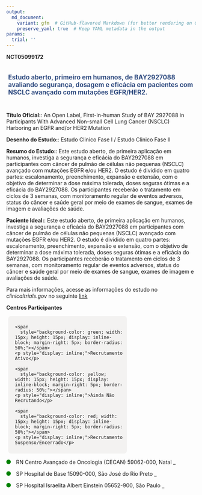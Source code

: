```yaml
---
output: 
  md_document:
    variant: gfm  # GitHub-flavored Markdown (for better rendering on GitHub)
    preserve_yaml: true  # Keep YAML metadata in the output
params:
  trial: ''
---
```


**NCT05099172**

<div style="padding: 5px; font-size: 1.20em; font-weight: bold; color: #2E4A7F; text-align: left; margin-bottom: 20px">

Estudo aberto, primeiro em humanos, de BAY2927088 avaliando segurança,
dosagem e eficácia em pacientes com NSCLC avançado com mutações
EGFR/HER2.

</div>

**Título Oficial:**: An Open Label, First-in-human Study of BAY 2927088
in Participants With Advanced Non-small Cell Lung Cancer (NSCLC)
Harboring an EGFR and/or HER2 Mutation

**Desenho do Estudo:**: Estudo Clinico Fase I / Estudo Clinico Fase II

**Resumo do Estudo:**: Este estudo aberto, de primeira aplicação em
humanos, investiga a segurança e eficácia do BAY2927088 em participantes
com câncer de pulmão de células não pequenas (NSCLC) avançado com
mutações EGFR e/ou HER2. O estudo é dividido em quatro partes:
escalonamento, preenchimento, expansão e extensão, com o objetivo de
determinar a dose máxima tolerada, doses seguras ótimas e a eficácia do
BAY2927088. Os participantes receberão o tratamento em ciclos de 3
semanas, com monitoramento regular de eventos adversos, status do câncer
e saúde geral por meio de exames de sangue, exames de imagem e
avaliações de saúde.

**Paciente Ideal:**: Este estudo aberto, de primeira aplicação em
humanos, investiga a segurança e eficácia do BAY2927088 em participantes
com câncer de pulmão de células não pequenas (NSCLC) avançado com
mutações EGFR e/ou HER2. O estudo é dividido em quatro partes:
escalonamento, preenchimento, expansão e extensão, com o objetivo de
determinar a dose máxima tolerada, doses seguras ótimas e a eficácia do
BAY2927088. Os participantes receberão o tratamento em ciclos de 3
semanas, com monitoramento regular de eventos adversos, status do câncer
e saúde geral por meio de exames de sangue, exames de imagem e
avaliações de saúde.

Para mais informações, acesse as informações do estudo no
*clinicaltrials.gov* no seguinte
[link](https://clinicaltrials.gov/ct2/show/NCT05099172)

**Centros Participantes**

<div style="margin-bottom: 8px; margin-left: 5px; padding: 8px; max-width: 300px; background-color: #f3f2f1; border-radius: 8px;">

<div style="margin-left: 10px;">

    <span 
      style="background-color: green; width: 15px; height: 15px; display: inline-block; margin-right: 5px; border-radius: 50%;"></span>
    <p style="display: inline;">Recrutamento Ativo</p>

</div>

<div style="margin-left: 10px;">

    <span 
      style="background-color: yellow; width: 15px; height: 15px; display: inline-block; margin-right: 5px; border-radius: 50%;"></span>
    <p style="display: inline;">Ainda Não Recrutando</p>

</div>

<div style="margin-left: 10px;">

    <span 
      style="background-color: red; width: 15px; height: 15px; display: inline-block; margin-right: 5px; border-radius: 50%;"></span>
    <p style="display: inline;">Recrutamento Suspenso/Encerrado</p>

</div>

</div>

<span style="display: inline-block; width: 12px; height: 12px; border-radius: 50%; margin-right: 10px; padding-bottom: 0px; background-color: green;"></span>
RN Centro Avançado de Oncologia (CECAN) 59062-000, Natal
<span style="color: #2E4A7F; text-decoration: none; font-weight: 500; font-size: 0.8">[REPORTAR
ERRO](https://flazar.shinyapps.io/formsapp?study_nct_id=NCT05099172&location_id=LIGANORTERIOGRANDENSECONTRAOCANCERCENTRODEPESQUISACLINICANATALRIOGRANDEDONORTE59040000BRAZIL&location_full_name=Centro%20Avan%C3%A7ado%20de%20Oncologia%20%28CECAN%29%2C%2059062-000%2C%20Natal&form_type=Reportar%20Erro)</span>

<span style="display: inline-block; width: 12px; height: 12px; border-radius: 50%; margin-right: 10px; padding-bottom: 0px; background-color: green;"></span>
SP Hospital de Base 15090-000, São José do Rio Preto
<span style="color: #2E4A7F; text-decoration: none; font-weight: 500; font-size: 0.8">[REPORTAR
ERRO](https://flazar.shinyapps.io/formsapp?study_nct_id=NCT05099172&location_id=HOSPITALDEBASEINTEGRATEDRESEARCHCENTERSAOJOSEDORIOPRETOSAOPAULO15090000BRAZIL&location_full_name=Hospital%20de%20Base%2C%2015090-000%2C%20S%C3%A3o%20Jos%C3%A9%20do%20Rio%20Preto&form_type=Reportar%20Erro)</span>

<span style="display: inline-block; width: 12px; height: 12px; border-radius: 50%; margin-right: 10px; padding-bottom: 0px; background-color: green;"></span>
SP Hospital Israelita Albert Einstein 05652-900, São Paulo
<span style="color: #2E4A7F; text-decoration: none; font-weight: 500; font-size: 0.8">[REPORTAR
ERRO](https://flazar.shinyapps.io/formsapp?study_nct_id=NCT05099172&location_id=HOSPITALISRAELITAALBERTEINSTEINMORUMBICLINICALRESEARCHDEPARTMENTSAOPAULO05651901BRAZIL&location_full_name=Hospital%20Israelita%20Albert%20Einstein%2C%2005652-900%2C%20S%C3%A3o%20Paulo&form_type=Reportar%20Erro)</span>

